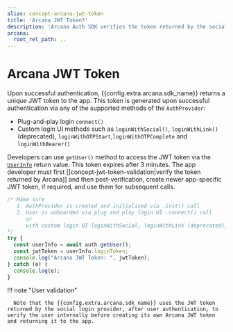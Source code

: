 ```yaml
---
alias: concept-arcana-jwt-token
title: 'Arcana JWT Token?'
description: 'Arcana Auth SDK verifies the token returned by the social login provider and then returns an Arcana JWT Token to the app. Learn more.'
arcana:
  root_rel_path: ..
---
```


# Arcana JWT Token

Upon successful authentication, {{config.extra.arcana.sdk_name}} returns a unique JWT token to the app. This token is generated upon successful authentication via any of the supported methods of the `AuthProvider`:

* Plug-and-play login `connect()` 
* Custom login UI methods such as `loginWithSocial()`, `loginWithLink()` (deprecated), `loginWithOTPStart`,`loginWithOTPComplete` and `loginWithBearer()`

Developers can use `getUser()` method to access the JWT token via the [`UserInfo`](https://authsdk-ref-guide.netlify.app/interfaces/userinfo) return value. This token expires after 3 minutes. The app developer must first [[concept-jwt-token-validation|verify the token returned by Arcana]] and then post-verification, create newer app-specific JWT token, if required, and use them for subsequent calls.

```js
/* Make sure
   1. AuthProvider is created and initialized via .init() call
   2. User is onboarded via plug and play login UI .connect() call 
      or 
      with custom login UI loginWithSocial, loginWithLink (deprecated), `loginWithOTPStart` and `loginWithOTPComplete`, loginWithBearer calls
*/
try {
  const userInfo = await auth.getUser();
  const jwtToken = userInfo.loginToken;
  console.log("Arcana JWT Token: ", jwtToken);
} catch (e) {
  console.log(e);
}
```

!!! note "User validation"

      Note that the {{config.extra.arcana.sdk_name}} uses the JWT token returned by the social login provider, after user authentication, to verify the user internally before creating its own Arcana JWT token and returning it to the app.
